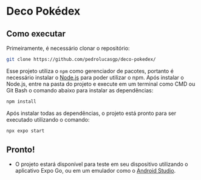 # Deco Pokédex

## Como executar

Primeiramente, é necessário clonar o repositório:

```bash
git clone https://github.com/pedrolucasgp/deco-pokedex/
```

Esse projeto utiliza o `npm` como gerenciador de pacotes, portanto é necessário instalar o [Node.js](https://nodejs.org/) para poder utilizar o npm.
Após instalar o Node.js, entre na pasta do projeto e execute em um terminal como CMD ou Git Bash o comando abaixo para instalar as dependências:

```bash
npm install
```

Após instalar todas as dependências, o projeto está pronto para ser executado utilizando o comando:

```bash
npx expo start
```

## Pronto!

- O projeto estará disponível para teste em seu dispositivo utilizando o aplicativo Expo Go, ou em um emulador como o [Android Studio](https://developer.android.com/studio?hl=pt-br).
